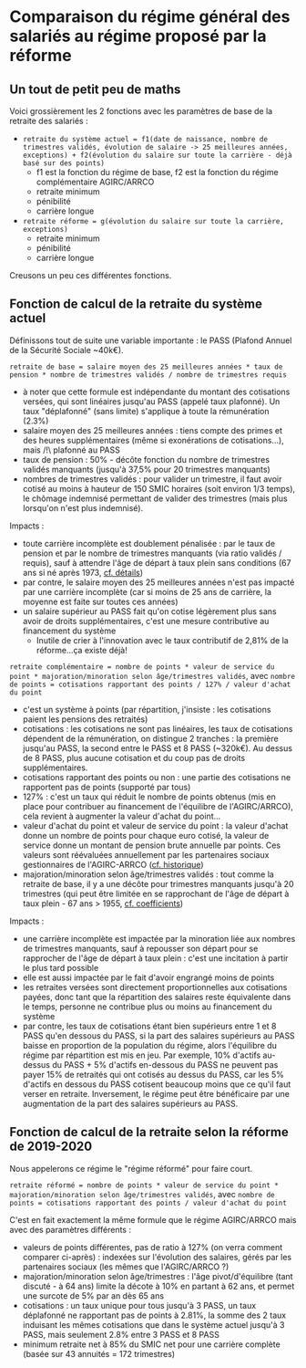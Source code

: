 # Comparaison du régime général des salariés au régime proposé par la réforme

## Un tout de petit peu de maths

Voici grossièrement les 2 fonctions avec les paramètres de base de la retraite des salariés :

- `retraite du système actuel = f1(date de naissance, nombre de trimestres validés, évolution de salaire -> 25 meilleures années, exceptions) + f2(évolution du salaire sur toute la carrière - déjà basé sur des points)`
  - f1 est la fonction du régime de base, f2 est la fonction du régime complémentaire AGIRC/ARRCO
  - retraite minimum
  - pénibilité
  - carrière longue
- `retraite réforme = g(évolution du salaire sur toute la carrière, exceptions)`
  - retraite minimum
  - pénibilité
  - carrière longue

Creusons un peu ces différentes fonctions.

## Fonction de calcul de la retraite du système actuel

Définissons tout de suite une variable importante : le PASS (Plafond Annuel de la Sécurité Sociale ~40k€).

`retraite de base = salaire moyen des 25 meilleures années * taux de pension * nombre de trimestres validés / nombre de trimestres requis`

- à noter que cette formule est indépendante du montant des cotisations versées, qui sont linéaires jusqu'au PASS (appelé taux plafonné). Un taux "déplafonné" (sans limite) s'applique à toute la rémunération (2.3%)
- salaire moyen des 25 meilleures années : tiens compte des primes et des heures supplémentaires (même si exonérations de cotisations...), mais /!\ plafonné au PASS
- taux de pension : 50% - décôte fonction du nombre de trimestres validés manquants (jusqu'à 37,5% pour 20 trimestres manquants)
- nombres de trimestres validés : pour valider un trimestre, il faut avoir cotisé au moins à hauteur de 150 SMIC horaires (soit environ 1/3 temps), le chômage indemnisé permettant de valider des trimestres (mais plus lorsqu'on n'est plus indemnisé).

Impacts :

- toute carrière incomplète est doublement pénalisée : par le taux de pension et par le nombre de trimestres manquants (via ratio validés / requis), sauf à attendre l'âge de départ à taux plein sans conditions (67 ans si né après 1973, [cf. détails](https://www.service-public.fr/particuliers/vosdroits/F14044))
- par contre, le salaire moyen des 25 meilleures années n'est pas impacté par une carrière incomplète (car si moins de 25 ans de carrière, la moyenne est faite sur toutes ces années)
- un salaire supérieur au PASS fait qu'on cotise légèrement plus sans avoir de droits supplémentaires, c'est une mesure contributive au financement du système
  - Inutile de crier à l'innovation avec le taux contributif de 2,81% de la réforme...ça existe déjà!

`retraite complémentaire = nombre de points * valeur de service du point * majoration/minoration selon âge/trimestres validés`, avec `nombre de points = cotisations rapportant des points / 127% / valeur d'achat du point`

- c'est un système à points (par répartition, j'insiste : les cotisations paient les pensions des retraités)
- cotisations : les cotisations ne sont pas linéaires, les taux de cotisations dépendent de la rémunération, on distingue 2 tranches : la première jusqu'au PASS, la second entre le PASS et 8 PASS (~320k€). Au dessus de 8 PASS, plus aucune cotisation et du coup pas de droits supplémentaires.
- cotisations rapportant des points ou non : une partie des cotisations ne rapportent pas de points (supporté par tous)
- 127% : c'est un taux qui réduit le nombre de points obtenus (mis en place pour contribuer au financement de l'équilibre de l'AGIRC/ARRCO), cela revient à augmenter la valeur d'achat du point...
- valeur d'achat du point et valeur de service du point : la valeur d'achat donne un nombre de points pour chaque euro cotisé, la valeur de service donne un montant de pension brute annuelle par points. Ces valeurs sont réévaluées annuellement par les partenaires sociaux gestionnaires de l'AGIRC-ARRCO ([cf. historique](https://www.agirc-arrco.fr/fileadmin/agircarrco/documents/Doc_specif_page/Historique_valeur_du_point_salaire_de_reference.pdf))
- majoration/minoration selon âge/trimestres validés : tout comme la retraite de base, il y a une décôte pour trimestres manquants jusqu'à 20 trimestres (qui peut être limitée en se rapprochant de l'âge de départ à taux plein - 67 ans > 1955, [cf. coefficients](https://www.agirc-arrco.fr/fileadmin/agircarrco/documents/Doc_specif_page/Coefficients_danticipation_carrieres_courtes.pdf))

Impacts :

- une carrière incomplète est impactée par la minoration liée aux nombres de trimestres manquants, sauf à repousser son départ pour se rapprocher de l'âge de départ à taux plein : c'est une incitation à partir le plus tard possible
- elle est aussi impactée par le fait d'avoir engrangé moins de points
- les retraites versées sont directement proportionnelles aux cotisations payées, donc tant que la répartition des salaires reste équivalente dans le temps, personne ne contribue plus ou moins au financement du système
- par contre, les taux de cotisations étant bien supérieurs entre 1 et 8 PASS qu'en dessous du PASS, si la part des salaires supérieurs au PASS baisse en proportion de la population du régime, alors l'équilibre du régime par répartition est mis en jeu. Par exemple, 10% d'actifs au-dessus du PASS + 5% d'actifs en-dessous du PASS ne peuvent pas payer 15% de retraités qui ont cotisés au dessus du PASS, car les 5% d'actifs en dessous du PASS cotisent beaucoup moins que ce qu'il faut verser en retraite. Inversement, le régime peut être bénéficaire par une augmentation de la part des salaires supérieurs au PASS.

## Fonction de calcul de la retraite selon la réforme de 2019-2020

Nous appelerons ce régime le "régime réformé" pour faire court.

`retraite réformé = nombre de points * valeur de service du point * majoration/minoration selon âge/trimestres validés`, avec `nombre de points = cotisations rapportant des points / valeur d'achat du point`

C'est en fait exactement la même formule que le régime AGIRC/ARRCO mais avec des paramètres différents :

- valeurs de points différentes, pas de ratio à 127% (on verra comment comparer ci-après) : indexées sur l'évolution des salaires, gérés par les partenaires sociaux (les mêmes que l'AGIRC/ARRCO ?)
- majoration/minoration selon âge/trimestres : l'âge pivot/d'équilibre (tant discuté - à 64 ans) limite la décote à 10% en partant à 62 ans, et permet une surcote de 5% par an dès 65 ans
- cotisations : un taux unique pour tous jusqu'à 3 PASS, un taux déplafonné ne rapportant pas de points à 2.81%, la somme des 2 taux induisant les mêmes cotisations que dans le système actuel jusqu'à 3 PASS, mais seulement 2.8% entre 3 PASS et 8 PASS
- minimum retraite net à 85% du SMIC net pour une carrière complète (basée sur 43 annuités = 172 trimestres)
